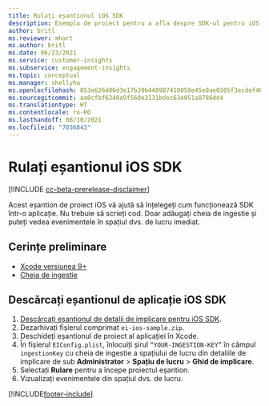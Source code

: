 ```yaml
---
title: Rulați eșantionul iOS SDK
description: Exemplu de proiect pentru a afla despre SDK-ul pentru iOS
author: britl
ms.reviewer: mhart
ms.author: britl
ms.date: 06/23/2021
ms.service: customer-insights
ms.subservice: engagement-insights
ms.topic: conceptual
ms.manager: shellyha
ms.openlocfilehash: 053e626d06d3e17b39b448987410058e45e8ae0385f3ecdef40314cb46ae4bf4
ms.sourcegitcommit: aa0cfbf6240a9f560e3131bdec63e051a8786dd4
ms.translationtype: HT
ms.contentlocale: ro-RO
ms.lasthandoff: 08/10/2021
ms.locfileid: "7036843"
---
```

# <a name="run-the-ios-sdk-sample"></a>Rulați eșantionul iOS SDK

[!INCLUDE [cc-beta-prerelease-disclaimer](includes/cc-beta-prerelease-disclaimer.md)]

Acest eșantion de proiect iOS vă ajută să înțelegeți cum funcționează SDK într-o aplicație. Nu trebuie să scrieți cod. Doar adăugați cheia de ingestie și puteți vedea evenimentele în spațiul dvs. de lucru imediat.

## <a name="prerequisites"></a>Cerințe preliminare

- [Xcode versiunea 9+](https://developer.apple.com/xcode/downloads/)
- [Cheia de ingestie](get-started-ios.md)

## <a name="download-the-ios-sdk-sample"></a>Descărcați eșantionul de aplicație iOS SDK

1. [Descărcați eșantionul de detalii de implicare pentru iOS SDK](https://download.pi.dynamics.com/sdk/EI-SDKs/ei-ios-sample.zip).
1. Dezarhivați fișierul comprimat `ei-ios-sample.zip`.
1. Deschideți eșantionul de proiect al aplicației în Xcode.
1. În fișierul `EIConfig.plist`, înlocuiți șirul `“YOUR-INGESTION-KEY”` în câmpul `ingestionKey` cu cheia de ingestie a spațiului de lucru din detaliile de implicare de sub **Administrator** > **Spațiu de lucru** > **Ghid de implicare**.
1. Selectați **Rulare** pentru a începe proiectul eșantion.
1. Vizualizați evenimentele din spațiul dvs. de lucru.

[!INCLUDE[footer-include](../includes/footer-banner.md)]
